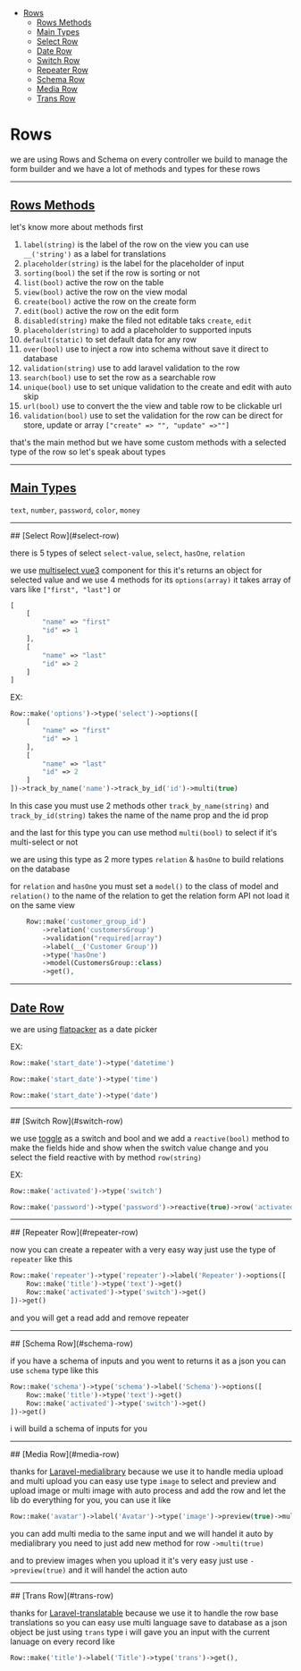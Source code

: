 - [Rows](#rows)
  - [Rows Methods](#rows-methods)
  - [Main Types](#main-types)
  - [Select Row](#select-row)
  - [Date Row](#date-row)
  - [Switch Row](#switch-row)
  - [Repeater Row](#repeater-row)
  - [Schema Row](#schema-row)
  - [Media Row](#media-row)
  - [Trans Row](#trans-row)

# Rows

we are using Rows and Schema on every controller we build to manage the form builder and we have a lot of methods and types for these rows

<hr>
<a name="rows-methods"></a>

## [Rows Methods](#rows-methods)


let's know more about methods first

1. `label(string)` is the label of the row on the view you can use `__('string')` as a label for translations
2. `placeholder(string)` is the label for the placeholder of input
3. `sorting(bool)` the set if the row is sorting or not
4. `list(bool)` active the row on the table
5. `view(bool)` active the row on the view modal
6. `create(bool)` active the row on the create form
7. `edit(bool)` active the row on the edit form
8. `disabled(string)` make the filed not editable taks `create`, `edit`
9. `placeholder(string)` to add a placeholder to supported inputs
10. `default(static)` to set default data for any row
11. `over(bool)` use to inject a row into schema without save it direct to database
12. `validation(string)` use to add laravel validation to the row
13. `search(bool)` use to set the row as a searchable row
14. `unique(bool)` use to set unique validation to the create and edit with auto skip
15. `url(bool)` use to convert the the view and table row to be clickable url
16. `validation(bool)` use to set the validation for the row can be direct for store, update or array `["create" => "", "update" =>""]`

that's the main method but we have some custom methods with a selected type of the row so let's speak about types
<hr>

<a name="main-types"></a>
## [Main Types](#main-types)

`text`, `number`, `password`, `color`, `money`

<hr>
<a name="select-row"></a>
## [Select Row](#select-row)

there is 5 types of select `select-value`, `select`, `hasOne`, `relation`

we use [multiselect vue3](https://github.com/SuadeLabs/vue3-multiselect) component for this it's returns an object for selected value and we use 4 methods for its `options(array)` it takes array of vars like `["first", "last"]` or

```php
[
    [
        "name" => "first"
        "id" => 1
    ],
    [
        "name" => "last"
        "id" => 2
    ]
]
```

EX:

```php
Row::make('options')->type('select')->options([
    [
        "name" => "first"
        "id" => 1
    ],
    [
        "name" => "last"
        "id" => 2
    ]
])->track_by_name('name')->track_by_id('id')->multi(true)
```


In this case you must use 2 methods other `track_by_name(string)` and `track_by_id(string)` takes the name of the name prop and the id prop

and the last for this type you can use method `multi(bool)` to select if it's multi-select or not

we are using this type as 2 more types `relation` & `hasOne` to build relations on the database

for `relation` and `hasOne` you must set a `model()` to the class of model and `relation()` to the name of the relation to get the relation form API not load it on the same view

```php
    Row::make('customer_group_id')
        ->relation('customersGroup')
        ->validation("required|array")
        ->label(__('Customer Group'))
        ->type('hasOne')
        ->model(CustomersGroup::class)
        ->get(),
```


<hr>

<a name="date-row"></a>
## [Date Row](#date-row)

we are using [flatpacker](https://github.com/ankurk91/vue-flatpickr-component) as a date picker

EX:

```php
Row::make('start_date')->type('datetime')
```

```php
Row::make('start_date')->type('time')
```

```php
Row::make('start_date')->type('date')
```

<hr>
<a name="switch-row"></a>
## [Switch Row](#switch-row)

we use [toggle](https://github.com/vueform/toggle) as a switch and bool and we add a `reactive(bool)` method to make the fields hide and show when the switch value change and you select the field reactive with by method `row(string)`

EX:

```php
Row::make('activated')->type('switch')
```

```php
Row::make('password')->type('password')->reactive(true)->row('activated')
```

<hr>
<a name="repeater-row"></a>
## [Repeater Row](#repeater-row)

now you can create a repeater with a very easy way just use the type of `repeater` like this

```php
Row::make('repeater')->type('repeater')->label('Repeater')->options([
    Row::make('title')->type('text')->get()
    Row::make('activated')->type('switch')->get()
])->get()
```

and you will get a read add and remove repeater

<hr>
<a name="schema-row"></a>
## [Schema Row](#schema-row)

if you have a schema of inputs and you went to returns it as a json you can use `schema` type like this

```php
Row::make('schema')->type('schema')->label('Schema')->options([
    Row::make('title')->type('text')->get()
    Row::make('activated')->type('switch')->get()
])->get()
```

i will build a schema of inputs for you

<hr>
<a name="media-row"></a>
## [Media Row](#media-row)

thanks for [Laravel-medialibrary](https://spatie.be/docs/laravel-medialibrary/v10/introduction) because we use it to handle media upload and multi upload you can easy use type `image` to select and preview and upload image or multi image with auto process and add the row and let the lib do everything for you, you can use it like

```php
Row::make('avatar')->label('Avatar')->type('image')->preview(true)->multi(true)->list(false)->get(),
```

you can add multi media to the same input and we will handel it auto by medialibrary you need to just add new method for row `->multi(true)`

and to preview images when you upload it it's very easy just use `->preview(true)` and it will handel the action auto

<hr>
<a name="trans-row"></a>
## [Trans Row](#trans-row)

thanks for [Laravel-translatable](https://github.com/spatie/laravel-translatable) because we use it to handle the row base translations so you can easy use multi language save to database as a json object be just using `trans` type i will gave you an input with the current lanuage on every record like

```php
Row::make('title')->label('Title')->type('trans')->get(),
```
